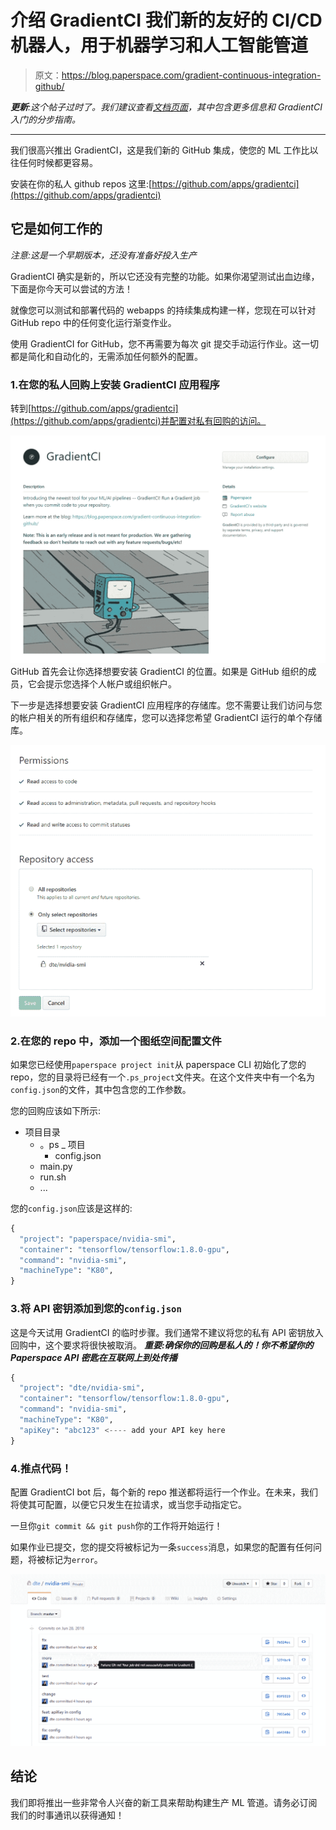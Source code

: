 # 介绍 GradientCI 我们新的友好的 CI/CD 机器人，用于机器学习和人工智能管道

> 原文：<https://blog.paperspace.com/gradient-continuous-integration-github/>

***更新**:这个帖子过时了。我们建议查看[文档页面](https://docs.paperspace.com/gradient/projects/gradientci)，其中包含更多信息和 GradientCI 入门的分步指南。*

* * *

我们很高兴推出 GradientCI，这是我们新的 GitHub 集成，使您的 ML 工作比以往任何时候都更容易。

安装在你的私人 github repos 这里:[https://github.com/apps/gradientci](https://github.com/apps/gradientci)

## 它是如何工作的

*注意:这是一个早期版本，还没有准备好投入生产*

GradientCI 确实是新的，所以它还没有完整的功能。如果你渴望测试出血边缘，下面是你今天可以尝试的方法！

就像您可以测试和部署代码的 webapps 的持续集成构建一样，您现在可以针对 GitHub repo 中的任何变化运行渐变作业。

使用 GradientCI for GitHub，您不再需要为每次 git 提交手动运行作业。这一切都是简化和自动化的，无需添加任何额外的配置。

### 1.在您的私人回购上安装 GradientCI 应用程序

转到[https://github.com/apps/gradientci](https://github.com/apps/gradientci)并配置对私有回购的访问。

![Pasted-image-at-2018_06_28-09_05-PM](img/0c61042e4e7894350698a6836ebe4b13.png)
GitHub 首先会让你选择想要安装 GradientCI 的位置。如果是 GitHub 组织的成员，它会提示您选择个人帐户或组织帐户。

下一步是选择想要安装 GradientCI 应用程序的存储库。您不需要让我们访问与您的帐户相关的所有组织和存储库，您可以选择您希望 GradientCI 运行的单个存储库。

![Screenshot_6](img/d8ae911803f0d9dd08f6cdb1d6901af3.png)

### 2.在您的 repo 中，添加一个图纸空间配置文件

如果您已经使用`paperspace project init`从 paperspace CLI 初始化了您的 repo，您的目录将已经有一个`.ps_project`文件夹。在这个文件夹中有一个名为`config.json`的文件，其中包含您的工作参数。

您的回购应该如下所示:

*   项目目录
    *   。ps _ 项目
        *   config.json
    *   main.py
    *   run.sh
    *   ...

您的`config.json`应该是这样的:

```py
{
  "project": "paperspace/nvidia-smi",
  "container": "tensorflow/tensorflow:1.8.0-gpu",
  "command": "nvidia-smi",
  "machineType": "K80",
} 
```

### 3.将 API 密钥添加到您的`config.json`

这是今天试用 GradientCI 的临时步骤。我们通常不建议将您的私有 API 密钥放入回购中，这个要求将很快被取消。 ***重要:确保你的回购是私人的！你不希望你的 Paperspace API 密匙在互联网上到处传播***

```py
{
  "project": "dte/nvidia-smi",
  "container": "tensorflow/tensorflow:1.8.0-gpu",
  "command": "nvidia-smi",
  "machineType": "K80",
  "apiKey": "abc123" <---- add your API key here
} 
```

### 4.推点代码！

配置 GradientCI bot 后，每个新的 repo 推送都将运行一个作业。在未来，我们将使其可配置，以便它只发生在拉请求，或当您手动指定它。

一旦你`git commit && git push`你的工作将开始运行！

如果作业已提交，您的提交将被标记为一条`success`消息，如果您的配置有任何问题，将被标记为`error`。

![image--2-](img/b8be0d12a8ff0c15a302da6ccb71a1ec.png)

## 结论

我们即将推出一些非常令人兴奋的新工具来帮助构建生产 ML 管道。请务必订阅我们的时事通讯以获得通知！